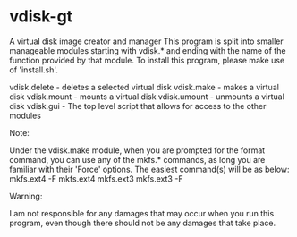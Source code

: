 # vdisk-gt
A virtual disk image creator and manager
This program is split into smaller manageable modules starting with vdisk.* and ending with the name of the function provided by that module. To install this program, please make use of 'install.sh'.

vdisk.delete - deletes a selected virtual disk
vdisk.make - makes a virtual disk
vdisk.mount - mounts a virtual disk
vdisk.umount - unmounts a virtual disk
vdisk.gui - The top level script that allows for access to the other modules

Note:

Under the vdisk.make module, when you are prompted for the format command, you can use any of the mkfs.* commands, as long you are familiar with their 'Force' options. The easiest command(s) will be as below:
  mkfs.ext4 -F
  mkfs.ext4
  mkfs.ext3
  mkfs.ext3 -F
  
Warning:


I am not responsible for any damages that may occur when you run this program, even though there should not be any damages that take place.
